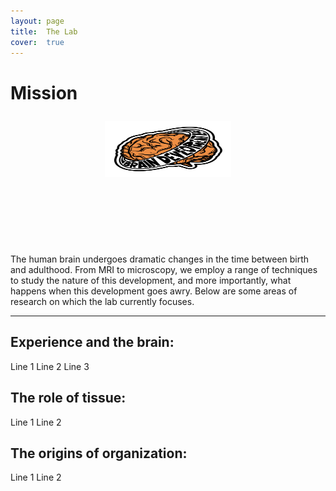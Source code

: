 ```yaml
---
layout: page
title:  The Lab
cover:  true 
---
```

# Mission

 <div class="row">
 	<div class="column">
  	<img class="lab-logo" src="/assets/img/logo.png" alt="BrainDevLab Logo" style="height: 40%; width: 40%"/>
  	</div>
 </div> 

 <div class="row">
  <div class="column" markdown="1">
  The human brain undergoes dramatic changes in the time between birth and adulthood. From MRI to microscopy, we employ a range of techniques to study the nature of this development, and more importantly, what happens when this development goes awry. Below are some areas of research on which the lab currently focuses.
  </div>
  
  
</div> 

***

## Experience and the brain:

Line 1
Line 2
Line 3  

## The role of tissue:

Line 1
Line 2 

## The origins of organization:

Line 1
Line 2
<!--author-->


<style type="text/css">
  .row {
    display: flex;
  }

  .column {
    flex: 50%;    
  }

  img.lab-logo {
    display: block;
    margin-left: auto;
    margin-right: auto;
    padding: 10px;
}
</style>

